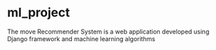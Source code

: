 # ml_project
The move Recommender System is a web application developed using Django framework and machine learning algorithms
